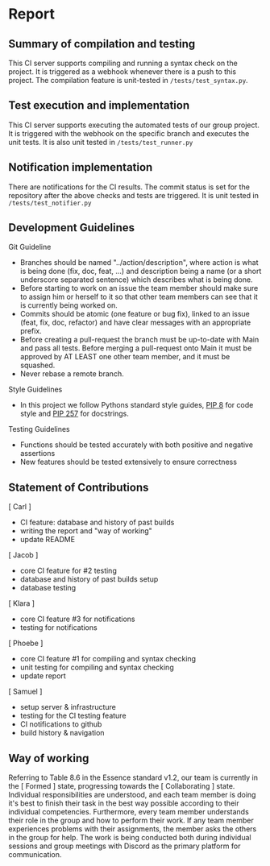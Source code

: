 # Report

## Summary of compilation and testing
This CI server supports compiling and running a syntax check on the project. It is triggered as a webhook whenever there is a push to this project. The compilation feature is unit-tested in `/tests/test_syntax.py`. 

## Test execution and implementation
This CI server supports executing the automated tests of our group project. It is triggered with the webhook on the specific branch and executes the unit tests. It is also unit tested in `/tests/test_runner.py`

## Notification implementation
There are notifications for the CI results. The commit status is set for the repository after the above checks and tests are triggered. It is unit tested in `/tests/test_notifier.py`

## Development Guidelines
Git Guideline
- Branches should be named "../action/description", where action is what is being done (fix, doc, feat, ...) and description being a name (or a short underscore separated sentence) which describes what is being done.
- Before starting to work on an issue the team member should make sure to assign him or herself to it so that other team members can see that it is currently being worked on.
- Commits should be atomic (one feature or bug fix), linked to an issue (feat, fix, doc, refactor) and have clear messages with an appropriate prefix.
- Before creating a pull-request the branch must be up-to-date with Main and pass all tests. Before merging a pull-request onto Main it must be approved by AT LEAST one other team member, and it must be squashed.
- Never rebase a remote branch.

Style Guidelines
- In this project we follow Pythons standard style guides, [PIP 8](https://peps.python.org/pep-0008/) for code style and [PIP 257](https://peps.python.org/pep-0257/) for docstrings.

Testing Guidelines
- Functions should be tested accurately with both positive and negative assertions
- New features should be tested extensively to ensure correctness

## Statement of Contributions

[ Carl ]
- CI feature: database and history of past builds
- writing the report and "way of working"
- update README 

[ Jacob ]
- core CI feature for #2 testing
- database and history of past builds setup
- database testing

[ Klara ]
- core CI feature #3 for notifications
- testing for notifications

[ Phoebe ]
- core CI feature #1 for compiling and syntax checking
- unit testing for compiling and syntax checking
- update report

[ Samuel ]
- setup server & infrastructure
- testing for the CI testing feature
- CI notifications to github
- build history & navigation

## Way of working 
Referring to Table 8.6 in the Essence standard v1.2, our team is currently in the [ Formed ] state, progressing towards the [ Collaborating ] state. Individual responsibilities are understood, and each team member is doing it's best to finish their task in the best way possible according to their individual competencies. Furthermore, every team member understands their role in the group and how to perform their work. If any team member experiences problems with their assignments, the member asks the others in the group for help. The work is being conducted both during individual sessions and group meetings with Discord as the primary platform for communication.

